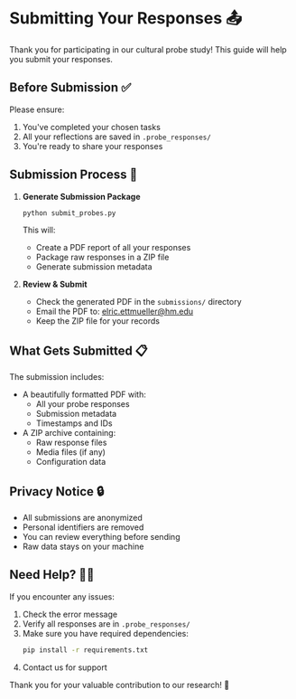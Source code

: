 # Submitting Your Responses 📤

Thank you for participating in our cultural probe study! This guide will help you submit your responses.

## Before Submission ✅

Please ensure:
1. You've completed your chosen tasks
2. All your reflections are saved in `.probe_responses/`
3. You're ready to share your responses

## Submission Process 🚀

1. **Generate Submission Package**
   ```bash
   python submit_probes.py
   ```
   This will:
   - Create a PDF report of all your responses
   - Package raw responses in a ZIP file
   - Generate submission metadata

2. **Review & Submit**
   - Check the generated PDF in the `submissions/` directory
   - Email the PDF to: elric.ettmueller@hm.edu
   - Keep the ZIP file for your records

## What Gets Submitted 📋

The submission includes:
- A beautifully formatted PDF with:
  - All your probe responses
  - Submission metadata
  - Timestamps and IDs
- A ZIP archive containing:
  - Raw response files
  - Media files (if any)
  - Configuration data

## Privacy Notice 🔒

- All submissions are anonymized
- Personal identifiers are removed
- You can review everything before sending
- Raw data stays on your machine

## Need Help? 💁‍♀️

If you encounter any issues:
1. Check the error message
2. Verify all responses are in `.probe_responses/`
3. Make sure you have required dependencies:
   ```bash
   pip install -r requirements.txt
   ```
4. Contact us for support

Thank you for your valuable contribution to our research! 🙏
